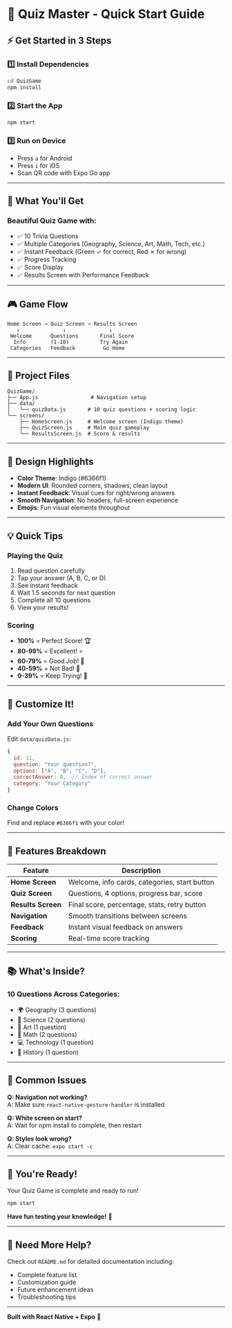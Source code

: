# 🚀 Quiz Master - Quick Start Guide

## ⚡ Get Started in 3 Steps

### 1️⃣ Install Dependencies
```bash
cd QuizGame
npm install
```

### 2️⃣ Start the App
```bash
npm start
```

### 3️⃣ Run on Device
- Press `a` for Android
- Press `i` for iOS
- Scan QR code with Expo Go app

---

## 📱 What You'll Get

### Beautiful Quiz Game with:
- ✅ 10 Trivia Questions
- ✅ Multiple Categories (Geography, Science, Art, Math, Tech, etc.)
- ✅ Instant Feedback (Green ✓ for correct, Red ✗ for wrong)
- ✅ Progress Tracking
- ✅ Score Display
- ✅ Results Screen with Performance Feedback

---

## 🎮 Game Flow

```
Home Screen → Quiz Screen → Results Screen
   ↓              ↓              ↓
 Welcome      Questions       Final Score
  Info        (1-10)          Try Again
 Categories   Feedback         Go Home
```

---

## 📂 Project Files

```
QuizGame/
├── App.js                 # Navigation setup
├── data/
│   └── quizData.js       # 10 quiz questions + scoring logic
└── screens/
    ├── HomeScreen.js     # Welcome screen (Indigo theme)
    ├── QuizScreen.js     # Main quiz gameplay
    └── ResultsScreen.js  # Score & results
```

---

## 🎨 Design Highlights

- **Color Theme**: Indigo (#6366f1)
- **Modern UI**: Rounded corners, shadows, clean layout
- **Instant Feedback**: Visual cues for right/wrong answers
- **Smooth Navigation**: No headers, full-screen experience
- **Emojis**: Fun visual elements throughout

---

## 💡 Quick Tips

### Playing the Quiz
1. Read question carefully
2. Tap your answer (A, B, C, or D)
3. See instant feedback
4. Wait 1.5 seconds for next question
5. Complete all 10 questions
6. View your results!

### Scoring
- **100%** = Perfect Score! 🏆
- **80-99%** = Excellent! ⭐
- **60-79%** = Good Job! 👏
- **40-59%** = Not Bad! 📖
- **0-39%** = Keep Trying! 🎯

---

## 🔧 Customize It!

### Add Your Own Questions
Edit `data/quizData.js`:
```javascript
{
  id: 11,
  question: "Your question?",
  options: ["A", "B", "C", "D"],
  correctAnswer: 0,  // Index of correct answer
  category: "Your Category"
}
```

### Change Colors
Find and replace `#6366f1` with your color!

---

## 🎯 Features Breakdown

| Feature | Description |
|---------|-------------|
| **Home Screen** | Welcome, info cards, categories, start button |
| **Quiz Screen** | Questions, 4 options, progress bar, score |
| **Results Screen** | Final score, percentage, stats, retry button |
| **Navigation** | Smooth transitions between screens |
| **Feedback** | Instant visual feedback on answers |
| **Scoring** | Real-time score tracking |

---

## 📚 What's Inside?

### 10 Questions Across Categories:
- 🌍 Geography (3 questions)
- 🔬 Science (2 questions)
- 🎨 Art (1 question)
- 🔢 Math (2 questions)
- 💻 Technology (1 question)
- 📖 History (1 question)

---

## 🐛 Common Issues

**Q: Navigation not working?**  
A: Make sure `react-native-gesture-handler` is installed

**Q: White screen on start?**  
A: Wait for npm install to complete, then restart

**Q: Styles look wrong?**  
A: Clear cache: `expo start -c`

---

## 🎉 You're Ready!

Your Quiz Game is complete and ready to run!

```bash
npm start
```

**Have fun testing your knowledge!** 🎯

---

## 📖 Need More Help?

Check out `README.md` for detailed documentation including:
- Complete feature list
- Customization guide
- Future enhancement ideas
- Troubleshooting tips

---

**Built with React Native + Expo** 💙
